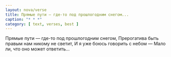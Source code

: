 ```yaml
---
layout: nova/verse
title: Прямые пути — где-то под прошлогодним снегом...
caption: "* * *"
category: [ text, verses, best ]
---
```

Прямые пути — где-то под прошлогодним снегом,
Прерогатива быть правым нам никому не светит,
И я уже боюсь говорить с небом —
Мало ли, что оно может ответить...
